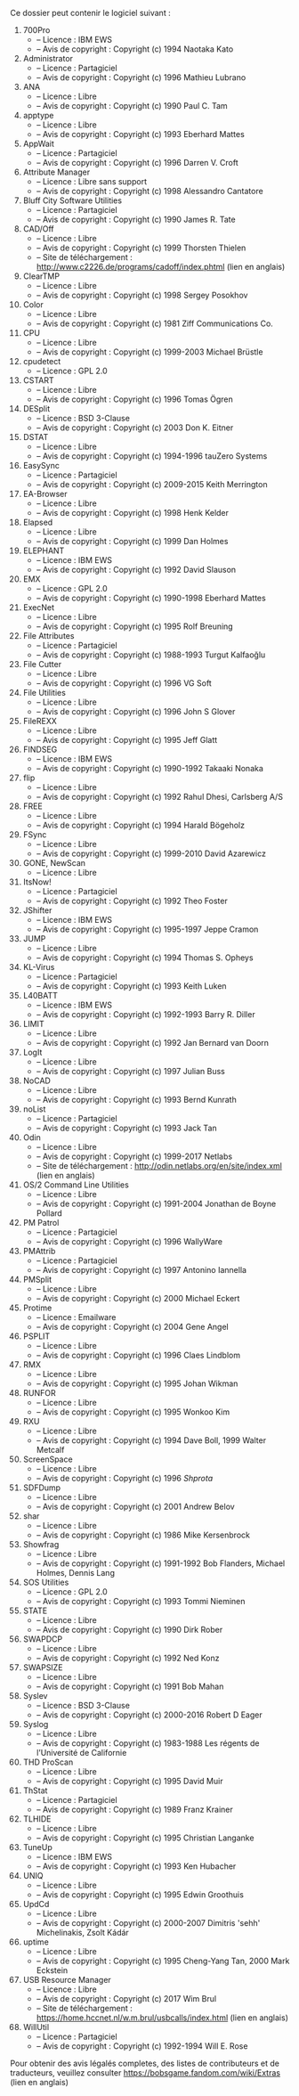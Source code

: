 ﻿Ce dossier peut contenir le logiciel suivant :

1. 700Pro
   - – Licence : IBM EWS
   - – Avis de copyright : Copyright (c) 1994 Naotaka Kato
2. Administrator
   - – Licence : Partagiciel
   - – Avis de copyright : Copyright (c) 1996 Mathieu Lubrano
3. ANA
   - – Licence : Libre
   - – Avis de copyright : Copyright (c) 1990 Paul C. Tam
4. apptype
   - – Licence : Libre
   - – Avis de copyright : Copyright (c) 1993 Eberhard Mattes
5. AppWait
   - – Licence : Partagiciel
   - – Avis de copyright : Copyright (c) 1996 Darren V. Croft
6. Attribute Manager
   - – Licence : Libre sans support
   - – Avis de copyright : Copyright (c) 1998 Alessandro Cantatore
7. Bluff City Software Utilities
   - – Licence : Partagiciel
   - – Avis de copyright : Copyright (c) 1990 James R. Tate
8. CAD/Off
   - – Licence : Libre
   - – Avis de copyright : Copyright (c) 1999 Thorsten Thielen
   - – Site de téléchargement : http://www.c2226.de/programs/cadoff/index.phtml (lien en anglais)
9. ClearTMP
   - – Licence : Libre
   - – Avis de copyright : Copyright (c) 1998 Sergey Posokhov
10. Color
    - – Licence : Libre
    - – Avis de copyright : Copyright (c) 1981 Ziff Communications Co.
11. CPU
    - – Licence : Libre
    - – Avis de copyright : Copyright (c) 1999-2003 Michael Brüstle
12. cpudetect
    - – Licence : GPL 2.0
13. CSTART
    - – Licence : Libre
    - – Avis de copyright : Copyright (c) 1996 Tomas Ögren
14. DESplit
    - – Licence : BSD 3-Clause
    - – Avis de copyright : Copyright (c) 2003 Don K. Eitner
15. DSTAT
    - – Licence : Libre
    - – Avis de copyright : Copyright (c) 1994-1996 tauZero Systems
16. EasySync
    - – Licence : Partagiciel
    - – Avis de copyright : Copyright (c) 2009-2015 Keith Merrington
17. EA-Browser
    - – Licence : Libre
    - – Avis de copyright : Copyright (c) 1998 Henk Kelder
18. Elapsed
    - – Licence : Libre
    - – Avis de copyright : Copyright (c) 1999 Dan Holmes
19. ELEPHANT
    - – Licence : IBM EWS
    - – Avis de copyright : Copyright (c) 1992 David Slauson
20. EMX
    - – Licence : GPL 2.0
    - – Avis de copyright : Copyright (c) 1990-1998 Eberhard Mattes
21. ExecNet
    - – Licence : Libre
    - – Avis de copyright : Copyright (c) 1995 Rolf Breuning
22. File Attributes
    - – Licence : Partagiciel
    - – Avis de copyright : Copyright (c) 1988-1993 Turgut Kalfaoğlu
23. File Cutter
    - – Licence : Libre
    - – Avis de copyright : Copyright (c) 1996 VG Soft
24. File Utilities
    - – Licence : Libre
    - – Avis de copyright : Copyright (c) 1996 John S Glover
25. FileREXX
    - – Licence : Libre
    - – Avis de copyright : Copyright (c) 1995 Jeff Glatt
26. FINDSEG
    - – Licence : IBM EWS
    - – Avis de copyright : Copyright (c) 1990-1992 Takaaki Nonaka
27. flip
    - – Licence : Libre
    - – Avis de copyright : Copyright (c) 1992 Rahul Dhesi, Carlsberg A/S
28. FREE
    - – Licence : Libre
    - – Avis de copyright : Copyright (c) 1994 Harald Bögeholz
29. FSync
    - – Licence : Libre
    - – Avis de copyright : Copyright (c) 1999-2010 David Azarewicz
30. GONE, NewScan
    - – Licence : Libre
31. ItsNow!
    - – Licence : Partagiciel
    - – Avis de copyright : Copyright (c) 1992 Theo Foster
32. JShifter
    - – Licence : IBM EWS
    - – Avis de copyright : Copyright (c) 1995-1997 Jeppe Cramon
33. JUMP
    - – Licence : Libre
    - – Avis de copyright : Copyright (c) 1994 Thomas S. Opheys
34. KL-Virus
    - – Licence : Partagiciel
    - – Avis de copyright : Copyright (c) 1993 Keith Luken
35. L40BATT
    - – Licence : IBM EWS
    - – Avis de copyright : Copyright (c) 1992-1993 Barry R. Diller
36. LIMIT
    - – Licence : Libre
    - – Avis de copyright : Copyright (c) 1992 Jan Bernard van Doorn
37. LogIt
    - – Licence : Libre
    - – Avis de copyright : Copyright (c) 1997 Julian Buss
38. NoCAD
    - – Licence : Libre
    - – Avis de copyright : Copyright (c) 1993 Bernd Kunrath
39. noList
    - – Licence : Partagiciel
    - – Avis de copyright : Copyright (c) 1993 Jack Tan
40. Odin
    - – Licence : Libre
    - – Avis de copyright : Copyright (c) 1999-2017 Netlabs
    - – Site de téléchargement : http://odin.netlabs.org/en/site/index.xml (lien en anglais)
41. OS/2 Command Line Utilities
    - – Licence : Libre
    - – Avis de copyright : Copyright (c) 1991-2004 Jonathan de Boyne Pollard
42. PM Patrol
    - – Licence : Partagiciel
    - – Avis de copyright : Copyright (c) 1996 WallyWare
43. PMAttrib
    - – Licence : Partagiciel
    - – Avis de copyright : Copyright (c) 1997 Antonino Iannella
44. PMSplit
    - – Licence : Libre
    - – Avis de copyright : Copyright (c) 2000 Michael Eckert
45. Protime
    - – Licence : Emailware
    - – Avis de copyright : Copyright (c) 2004 Gene Angel
46. PSPLIT
    - – Licence : Libre
    - – Avis de copyright : Copyright (c) 1996 Claes Lindblom
47. RMX
    - – Licence : Libre
    - – Avis de copyright : Copyright (c) 1995 Johan Wikman
48. RUNFOR
    - – Licence : Libre
    - – Avis de copyright : Copyright (c) 1995 Wonkoo Kim
49. RXU
    - – Licence : Libre
    - – Avis de copyright : Copyright (c) 1994 Dave Boll, 1999 Walter Metcalf
50. ScreenSpace
    - – Licence : Libre
    - – Avis de copyright : Copyright (c) 1996 *Shprota*
51. SDFDump
    - – Licence : Libre
    - – Avis de copyright : Copyright (c) 2001 Andrew Belov
52. shar
    - – Licence : Libre
    - – Avis de copyright : Copyright (c) 1986 Mike Kersenbrock
53. Showfrag
    - – Licence : Libre
    - – Avis de copyright : Copyright (c) 1991-1992 Bob Flanders, Michael Holmes, Dennis Lang
54. SOS Utilities
    - – Licence : GPL 2.0
    - – Avis de copyright : Copyright (c) 1993 Tommi Nieminen
55. STATE
    - – Licence : Libre
    - – Avis de copyright : Copyright (c) 1990 Dirk Rober
56. SWAPDCP
    - – Licence : Libre
    - – Avis de copyright : Copyright (c) 1992 Ned Konz
57. SWAPSIZE
    - – Licence : Libre
    - – Avis de copyright : Copyright (c) 1991 Bob Mahan
58. Syslev
    - – Licence : BSD 3-Clause
    - – Avis de copyright : Copyright (c) 2000-2016 Robert D Eager
59. Syslog
    - – Licence : Libre
    - – Avis de copyright : Copyright (c) 1983-1988 Les régents de l’Université de Californie
60. THD ProScan
    - – Licence : Libre
    - – Avis de copyright : Copyright (c) 1995 David Muir
61. ThStat
    - – Licence : Partagiciel
    - – Avis de copyright : Copyright (c) 1989 Franz Krainer
62. TLHIDE
    - – Licence : Libre
    - – Avis de copyright : Copyright (c) 1995 Christian Langanke
63. TuneUp
    - – Licence : IBM EWS
    - – Avis de copyright : Copyright (c) 1993 Ken Hubacher
64. UNIQ
    - – Licence : Libre
    - – Avis de copyright : Copyright (c) 1995 Edwin Groothuis
65. UpdCd
    - – Licence : Libre
    - – Avis de copyright : Copyright (c) 2000-2007 Dimitris 'sehh' Michelinakis, Zsolt Kádár
66. uptime
    - – Licence : Libre
    - – Avis de copyright : Copyright (c) 1995 Cheng-Yang Tan, 2000 Mark Eckstein
67. USB Resource Manager
    - – Licence : Libre
    - – Avis de copyright : Copyright (c) 2017 Wim Brul
    - – Site de téléchargement : https://home.hccnet.nl/w.m.brul/usbcalls/index.html (lien en anglais)
68. WillUtil
    - – Licence : Partagiciel
    - – Avis de copyright : Copyright (c) 1992-1994 Will E. Rose

Pour obtenir des avis légalés completes, des listes de contributeurs et de traducteurs, veuillez consulter https://bobsgame.fandom.com/wiki/Extras (lien en anglais)
